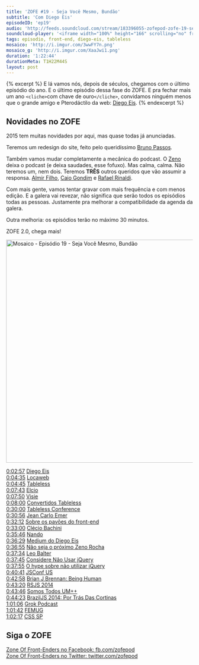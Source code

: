 ```yaml
---
title: 'ZOFE #19 - Seja Você Mesmo, Bundão'
subtitle: 'Com Diego Eis'
episodeID: 'ep19'
audio: 'http://feeds.soundcloud.com/stream/183396055-zofepod-zofe-19-seja-voce-mesmo-bundao'
soundcloud-player: '<iframe width="100%" height="166" scrolling="no" frameborder="no" src="https://w.soundcloud.com/player/?url=https%3A//api.soundcloud.com/tracks/183396055%3Fsecret_token%3Ds-y3c5I&amp;color=ff5500&amp;auto_play=false&amp;hide_related=false&amp;show_comments=true&amp;show_user=true&amp;show_reposts=false"></iframe>'
tags: episodio, front-end, diego-eis, tableless
mosaico: 'http://i.imgur.com/3wwFY7n.png'
mosaico_g: 'http://i.imgur.com/XaaJwi1.png'
duration: '1:22:44'
durationMeta: T1H22M44S
layout: post
---
```


{% excerpt %}
E lá vamos nós, depois de séculos, chegamos com o último episódio do ano. E o último episódio dessa fase do ZOFE. E pra fechar mais um ano `<cliche>`com chave de ouro`</cliche>`, convidamos ninguém menos que o grande amigo e Pterodáctilo da web: [Diego Eis](https://twitter.com/diegoeis).
{% endexcerpt %}

## Novidades no ZOFE

2015 tem muitas novidades por aqui, mas quase todas já anunciadas.

Teremos um redesign do site, feito pelo queridíssimo [Bruno Passos](https://twitter.com/brunopassos).

Também vamos mudar completamente a mecânica do podcast. O [Zeno](https://twitter.com/zenorocha) deixa o podcast (e deixa saudades, esse fofuxo). Mas calma, calma. Não teremos um, nem dois. Teremos **TRÊS** outros queridos que vão assumir a responsa. [Almir Filho](https://twitter.com/almirfilho), [Caio Gondim](https://twitter.com/caio_gondim) e [Rafael Rinaldi](https://twitter.com/rafaelrinaldi).

Com mais gente, vamos tentar gravar com mais frequência e com menos edição. E a galera vai revezar, não significa que serão todos os episódios todas as pessoas. Justamente pra melhorar a compatibilidade da agenda da galera.

Outra melhoria: os episódios terão no máximo 30 minutos.

ZOFE 2.0, chega mais!

<img title="Capa do Episódio 19 - Seja Você Mesmo, Bundão" src="http://i.imgur.com/3wwFY7n.png" class="mosaico" alt="Mosaico - Episódio 19 - Seja Você Mesmo, Bundão" width="600" height="600">

[0:02:57](#t=0:02:57) [Diego Eis](https://twitter.com/diegoeis)<br>
[0:04:35](#t=0:04:35) [Locaweb](http://locaweb.com.br/)<br>
[0:04:45](#t=0:04:45) [Tableless](http://www.tableless.com.br/)<br>
[0:07:43](#t=0:07:43) [Elcio](https://twitter.com/elcio)<br>
[0:07:50](#t=0:07:50) [Visie](http://visie.com.br/)<br>
[0:08:00](#t=0:08:00) [Convertidos Tableless](http://tableless.com.br/convertidos/)<br>
[0:30:00](#t=0:30:00) [Tableless Conference](http://tableless.com.br/tablelessconf/)<br>
[0:30:56](#t=0:30:56) [Jean Carlo Emer](https://twitter.com/jcemer)<br>
[0:32:12](#t=0:32:12) [Sobre os pavões do front-end](https://medium.com/@diegoeis/sobre-os-pavoes-do-front-end-91b8fe0bce00)<br>
[0:33:00](#t=0:33:00) [Clécio Bachini](https://twitter.com/cbachini)<br>
[0:35:46](#t=0:35:46) [Nando](https://twitter.com/fnando/)<br>
[0:36:29](#t=0:36:29) [Medium do Diego Eis](https://medium.com/@diegoeis)<br>
[0:36:55](#t=0:36:55) [Não seja o próximo Zeno Rocha](https://medium.com/@diegoeis/nao-seja-o-proximo-zeno-rocha-df02fb8899ce)<br>
[0:37:34](#t=0:37:34) [Leo Balter](https://twitter.com/leobalter)<br>
[0:37:45](#t=0:37:45) [Considere Não Usar jQuery](http://tableless.com.br/considere-nao-usar-jquery)<br>
[0:37:55](#t=0:37:55) [O hype sobre não utilizar jQuery](https://leobalter.github.io/pt-br/jquery/2014/02/19/o-hype-sobre-na%CC%83o-utilizar-jquery.html)<br>
[0:40:41](#t=0:40:41) [JSConf US](http://2014.jsconf.us)<br>
[0:42:58](#t=0:42:58) [Brian J Brennan: Being Human](https://www.youtube.com/watch?v=LlO2_GecWo8)<br>
[0:43:20](#t=0:43:20) [RSJS 2014](http://rsjs.org/2014/)<br>
[0:43:46](#t=0:43:46) [Somos Todos UM++](https://speakerdeck.com/danielfilho/rsjs-2014-somos-todos-um-plus-plus)<br>
[0:44:23](#t=0:44:23) [BrazilJS 2014: Por Trás Das Cortinas](http://danielfilho.github.io/2014/08/23/braziljs-por-tras-das-cortinas/)<br>
[1:01:06](#t=1:01:06) [Grok Podcast](http://grokpodcast.com/)<br>
[1:01:42](#t=1:01:42) [FEMUG](http://github.com/braziljs/femug/)<br>
[1:02:17](#t=1:02:17) [CSS SP](http://www.meetup.com/CSS-SP/)<br>

## Siga o ZOFE

[Zone Of Front-Enders no Facebook: fb.com/zofepod](http://fb.com/zofepod/ "ZOFE no Facebook: fb.com/zofepod")<br>
[Zone Of Front-Enders no Twitter: twitter.com/zofepod](http://twitter.com/zofepod/ "ZOFE no Twitter")<br>
